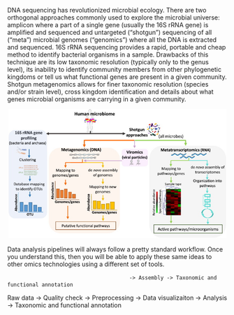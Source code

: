 DNA sequencing has revolutionized microbial ecology. There are two orthogonal approaches commonly used to explore the microbial universe: amplicon where a part of a single gene (usually the 16S rRNA gene) is amplified and sequenced and untargeted (“shotgun”) sequencing of all (“meta”) microbial genomes (“genomics”) where all the DNA is extracted and sequenced. 16S rRNA sequencing provides a rapid, portable and cheap method to identify bacterial organisms in a sample. Drawbacks of this technique are its low taxonomic resolution (typically only to the genus level), its inability to identify community members from other phylogenetic kingdoms or tell us what functional genes are present in a given community. Shotgun metagenomics allows for finer taxonomic resolution (species and/or strain level), cross kingdom identification and details about what genes microbial organisms are carrying in a given community.

<p align="center">
 <img src="./figures/shotgun.jpg" width="500">
</p>

Data analysis pipelines will always follow a pretty standard workflow. Once you understand this, then you will be able to apply these same ideas to other omics technologies using a different set of tools. 


                                           -> Assembly -> Taxonomic and functional annotation                                      
Raw data -> Quality check -> Preprocessing                                                      -> Data visualizaiton -> Analysis
                                           -> Taxonomic and functional annotation
